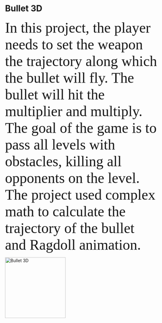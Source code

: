 # Bullet 3D
 
<p><font size="7" face="verdana">In this project, the player needs to set the weapon the trajectory along which the bullet will fly. The bullet will hit the multiplier and multiply. The goal of the game is to pass all levels with obstacles, killing all opponents on the level. The project used complex math to calculate the trajectory of the bullet and Ragdoll animation.</p></font>
<img src="https://github.com/uvazaemiy/uvazaemiy/blob/main/HC1.gif" width="200" alt="Bullet 3D">